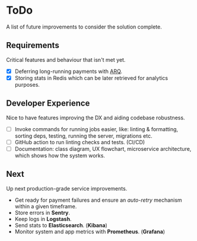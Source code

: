 # ToDo

A list of future improvements to consider the solution complete.

## Requirements

Critical features and behaviour that isn't met yet.

- [x] Deferring long-running payments with [ARQ](https://arq-docs.helpmanual.io/).
- [x] Storing stats in Redis which can be later retrieved for analytics purposes.

## Developer Experience

Nice to have features improving the DX and aiding codebase robustness.

- [ ] Invoke commands for running jobs easier, like: linting & formatting, sorting deps, testing, running the server,
  migrations etc.
- [ ] GitHub action to run linting checks and tests. (CI/CD)
- [ ] Documentation: class diagram, UX flowchart, microservice architecture, which shows how the system works.

## Next

Up next production-grade service improvements.

- Get ready for payment failures and ensure an _auto-retry_ mechanism within a given timeframe.
- Store errors in **Sentry**.
- Keep logs in **Logstash**.
- Send stats to **Elasticsearch**. (**Kibana**)
- Monitor system and app metrics with **Prometheus**. (**Grafana**)
